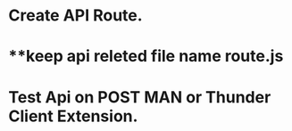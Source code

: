 # Create API Route.

# \*\*keep api releted file name route.js

# Test Api on POST MAN or Thunder Client Extension.
